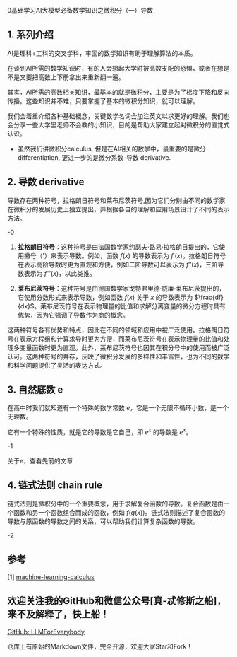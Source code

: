 0基础学习AI大模型必备数学知识之微积分（一）导数

## 1. 系列介绍

AI是理科+工科的交叉学科，牢固的数学知识有助于理解算法的本质。

在谈到AI所需的数学知识时，有的人会想起大学时被高数支配的恐惧，或者在想是不是又要把高数上下册拿出来重新翻一遍。

其实，AI所需的高数相关知识，最基本的就是微积分，主要是为了梯度下降和反向传播。这些知识并不难，只要掌握了基本的微积分知识，就可以理解。

我们会着重介绍各种基础概念，关键数学名词会加注英文以求更好的理解。我们也会分享一些大学里老师不会教的小知识，目的是帮助大家建立起对微积分的直觉式认识。

- 虽然我们讲微积分calculus, 但是在AI相关的数学中，最重要的是微分 differentiation, 更进一步的是微分系数-导数 derivative.

## 2. 导数 derivative

导数存在两种符号，拉格朗日符号和莱布尼茨符号,因为它们分别由不同的数学家在微积分的发展历史上独立提出，并根据各自的理解和应用场景设计了不同的表示方法。

-0

1. **拉格朗日符号**：这种符号是由法国数学家约瑟夫·路易·拉格朗日提出的，它使用撇号（'）来表示导数。例如，函数 $f(x)$ 的导数表示为 $f'(x)$。拉格朗日符号在表示高阶导数时更为直观和方便，例如二阶导数可以表示为 $f''(x)$，三阶导数表示为 $f'''(x)$，以此类推。

2. **莱布尼茨符号**：这种符号是由德国数学家戈特弗里德·威廉·莱布尼茨提出的，它使用分数形式来表示导数，例如函数 $f(x)$ 关于 $x$ 的导数表示为 $\frac{df}{dx}$。莱布尼茨符号在表示物理量的比值和求解分离变量的微分方程时具有优势，因为它强调了导数作为商的概念。

这两种符号各有优势和特点，因此在不同的领域和应用中被广泛使用。拉格朗日符号在表示方程组和计算求导时更为方便，而莱布尼茨符号在表示物理量的比值和处理多变量函数时更为直观。此外，莱布尼茨符号也因其在积分号中的使用而被广泛认可。这两种符号的并存，反映了微积分发展的多样性和丰富性，也为不同的数学和科学问题提供了灵活的表达方式。

## 3. 自然底数 e

在高中时我们就知道有一个特殊的数学常数 $e$，它是一个无限不循环小数，是一个无理数。

它有一个特殊的性质，就是它的导数是它自己，即 $e^x$ 的导数是 $e^x$。

-1

关于e，查看先前的文章

## 4. 链式法则 chain rule

链式法则是微积分中的一个重要概念，用于求解复合函数的导数。复合函数是由一个函数和另一个函数组合而成的函数，例如 $f(g(x))$。链式法则描述了复合函数的导数与原函数的导数之间的关系，可以帮助我们计算复杂函数的导数。

-2

## 参考

<div id="refer-anchor-1"></div>

[1] [machine-learning-calculus](https://www.coursera.org/learn/machine-learning-calculus/home/module/1)

## 欢迎关注我的GitHub和微信公众号[真-忒修斯之船]，来不及解释了，快上船！

[GitHub: LLMForEverybody](https://github.com/luhengshiwo/LLMForEverybody)

仓库上有原始的Markdown文件，完全开源，欢迎大家Star和Fork！